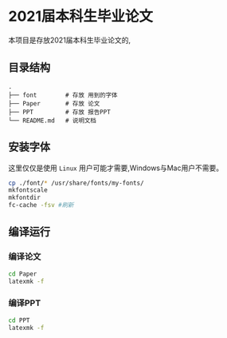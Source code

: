 # 2021届本科生毕业论文
本项目是存放2021届本科生毕业论文的,
## 目录结构
```
.
├── font        # 存放 用到的字体
├── Paper       # 存放 论文
├── PPT         # 存放 报告PPT 
└── README.md   # 说明文档
```

## 安装字体
这里仅仅是使用 ```Linux``` 用户可能才需要,Windows与Mac用户不需要。
```bash
cp ./font/* /usr/share/fonts/my-fonts/
mkfontscale
mkfontdir
fc-cache -fsv #刷新
```

## 编译运行
### 编译论文
```bash
cd Paper
latexmk -f
```

### 编译PPT
```bash
cd PPT
latexmk -f
```



